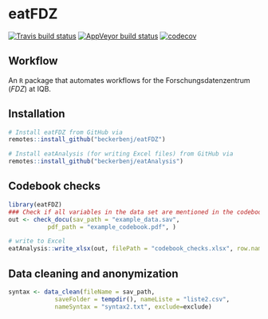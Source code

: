 # eatFDZ

<!-- badges: start -->
[![Travis build status](https://travis-ci.org/beckerbenj/eatFDZ.svg?branch=master)](https://travis-ci.org/beckerbenj/eatFDZ)
[![AppVeyor build status](https://ci.appveyor.com/api/projects/status/github/beckerbenj/eatFDZ?branch=master&svg=true)](https://ci.appveyor.com/project/beckerbenj/eatFDZ)
[![codecov](https://codecov.io/github/beckerbenj/eatFDZ/branch/master/graphs/badge.svg)](https://codecov.io/github/beckerbenj/eatFDZ)
<!-- badges: end -->

## Workflow

An `R` package that automates workflows for the Forschungsdatenzentrum (*FDZ*) at IQB.


## Installation

```R
# Install eatFDZ from GitHub via
remotes::install_github("beckerbenj/eatFDZ")

# Install eatAnalysis (for writing Excel files) from GitHub via
remotes::install_github("beckerbenj/eatAnalysis")
```

## Codebook checks

```R
library(eatFDZ)
### Check if all variables in the data set are mentioned in the codebook
out <- check_docu(sav_path = "example_data.sav", 
           pdf_path = "example_codebook.pdf", )

# write to Excel
eatAnalysis::write_xlsx(out, filePath = "codebook_checks.xlsx", row.names = FALSE)
```

## Data cleaning and anonymization

```R
syntax <- data_clean(fileName = sav_path,
             saveFolder = tempdir(), nameListe = "liste2.csv",
             nameSyntax = "syntax2.txt", exclude=exclude)
```
